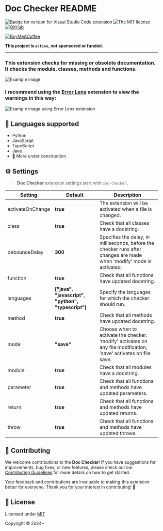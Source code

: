 # Doc Checker README

[![Badge for version for Visual Studio Code extension](https://vsmarketplacebadges.dev/version/brian-salas-hache.doc-checker.png?color=blue&style=?style=for-the-badge&logo=visual-studio-code)](https://marketplace.visualstudio.com/items?itemName=brian-salas-hache.doc-checker)
[![The MIT license](https://img.shields.io/badge/license-MIT-orange.png?color=blue&style=flat-square)](https://opensource.org/license/mit)
[![GitHub](https://img.shields.io/badge/GitHub-BrianSalasHache-blue?style=flat&logo=github)](https://github.com/BrianSalasHache)




[![BuyMeACoffee](https://www.buymeacoffee.com/assets/img/custom_images/purple_img.png)](https://www.buymeacoffee.com/briansalashache)

**This project is `active`, not sponsored or funded.**

---

### This extension checks for missing or obsolete documentation. It checks the module, classes, methods and functions.

![Example image](https://github.com/user-attachments/assets/a042897b-00fd-46b1-88b1-a3948a82692c)

### I recommend using the [Error Lens](https://marketplace.visualstudio.com/items?itemName=usernamehw.errorlens) extension to view the warnings in this way:
![Example image using Error Lens extension](https://github.com/user-attachments/assets/ca650b98-577a-4146-a828-5d53e072763a)


## 📝 Languages supported

- Python
- JavaScript
- TypeScript
- Java
- 🚧 More under construction

## ⚙️ Settings

> **Doc Checker** extension settings start with `doc-checker.`

| Setting          | Default    | Description                                                                                                           |
|------------------|------------|-----------------------------------------------------------------------------------------------------------------------|
| activateOnChange | **true**   | The extension will be activated when a file is changed.                                                               |
| class            | **true**   | Check that all classes have a docstring.                                                                              |
| debounceDelay    | **300**    | Specifies the delay, in milliseconds, before the checker runs after changes are made when 'modify' mode is activated. |
| function         | **true**   | Check that all functions have updated docstring.                                                                      |
| languages        | **["java", "javascript", "python", "typescript"]** | Specify the languages for which the checker should run.                       |
| method           | **true**   | Check that all methods have updated docstring.                                                                        |
| mode             | **"save"** | Choose when to activate the checker. 'modify' activates on any file modification, 'save' activates on file save.      |
| module           | **true**   | Check that all modules have a docstring.                                                                              |
| parameter        | **true**   | Check that all functions and methods have updated parameters.                                                         |
| return           | **true**   | Check that all functions and methods have updated returns.                                                            |
| throw            | **true**   | Check that all functions and methods have updated throws.                                                             |

## 🤝 Contributing

We welcome contributions to the **Doc Checker**! If you have suggestions for improvements, bug fixes, or new features, please check out our [Contributing Guidelines](./CONTRIBUTING.md) for more details on how to get started.

Your feedback and contributions are invaluable to making this extension better for everyone. Thank you for your interest in contributing! 🙌

## 📜 License

Licensed under [MIT](./LICENSE)

Copyright &copy; 2024+
